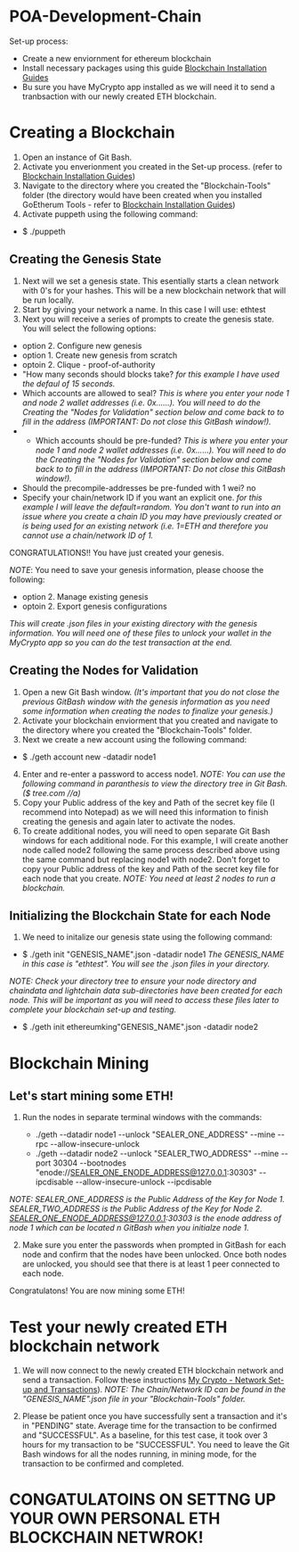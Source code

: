 # POA-Development-Chain

Set-up process:
- Create a new enviornment for ethereum blockchain
- Install necessary packages using this guide [Blockchain Installation Guides](https://github.com/camdorazio/POA-Development-Chain/blob/main/blockchain-install-guide.md)
- Bu sure you have MyCrypto app installed as we will need it to send a tranbsaction with our newly created ETH blockchain.

# Creating a Blockchain 
1. Open an instance of Git Bash. 
2. Activate you enverionment you created in the Set-up process. (refer to [Blockchain Installation Guides](https://github.com/camdorazio/POA-Development-Chain/blob/main/blockchain-install-guide.md))
3. Navigate to the directory where you created the "Blockchain-Tools" folder (the directory would have been created when you installed GoEtherum Tools - refer to [Blockchain Installation Guides](https://github.com/camdorazio/POA-Development-Chain/blob/main/blockchain-install-guide.md))
4. Activate puppeth using the following command:
 - $ ./puppeth

## Creating the Genesis State
1. Next will we set a genesis state. This esentially starts a clean network with 0's for your hashes. This will be a new blockchain network that will be run locally.
2. Start by giving your network a name. In this case I will use: ethtest
3. Next you will receive a series of prompts to create the genesis state. You will select the following options:
 - option 2. Configure new genesis
 - option 1. Create new genesis from scratch
 - optoin 2. Clique - proof-of-authority
 - "How many seconds should blocks take? *for this example I have used the defaul of 15 seconds.*
 - Which accounts are allowed to seal? *This is where you enter your node 1 and node 2 wallet addresses (i.e. 0x......). You will need to do the Creating the "Nodes for Validation" section below and come back to to fill in the address (IMPORTANT: Do not close this GitBash window!).*
 - - Which accounts should be pre-funded? *This is where you enter your node 1 and node 2 wallet addresses (i.e. 0x......). You will need to do the Creating the "Nodes for Validation" section below and come back to to fill in the address (IMPORTANT: Do not close this GitBash window!).*
 - Should the precompile-addresses be pre-funded with 1 wei? no
 - Specify your chain/network ID if you want an explicit one. *for this example I will leave the default=random. You don't want to run into an issue where you create a chain ID you may have previously created or is being used for an existing network (i.e. 1=ETH and therefore you cannot use a chain/network ID of 1.*

CONGRATULATIONS!! You have just created your genesis. 

*NOTE*: You need to save your genesis information, please choose the following:
- option 2. Manage existing genesis 
- optoin 2. Export genesis configurations

*This will create .json files in your existing directory with the genesis information. You will need one of these files to unlock your wallet in the MyCrypto app so you can do the test transaction at the end.*

## Creating the Nodes for Validation
1. Open a new Git Bash window. *(It's important that you do not close the previous GitBash window with the genesis information as you need some information when creating the nodes to finalize your genesis.)*
2. Activate your blockchain enviorment that you created and navigate to the directory where you created the "Blockchain-Tools" folder.
3. Next we create a new account using the following command:
 - $ ./geth account new -datadir node1
4. Enter and re-enter a password to access node1. *NOTE: You can use the following command in paranthesis to view the directory tree in Git Bash. ($ tree.com //a)*
5. Copy your Public address of the key and Path of the secret key file (I recommend into Notepad) as we will need this information to finish creating the genesis and again later to activate the nodes.
6. To create additional nodes, you will need to open separate Git Bash windows for each additional node. For this example, I will create another node called node2 following the same process described above using the same command but replacing node1 with node2. Don't forget to copy your Public address of the key and Path of the secret key file for each node that you create. *NOTE: You need at least 2 nodes to run a blockchain.*

## Initializing the Blockchain State for each Node
1. We need to initalize our genesis state using the following command:
 - $ ./geth init "GENESIS_NAME".json -datadir node1
*The GENESIS_NAME in this case is "ethtest". You will see the .json files in your directory.*

*NOTE: Check your directory tree to ensure your node directory and chaindata and lightchain data sub-directories have been created for each node. This will be important as you will need to access these files later to complete your blockchain set-up and testing.*

 - $ ./geth init ethereumking"GENESIS_NAME".json -datadir node2

# Blockchain Mining
## Let's start mining some ETH!

1. Run the nodes in separate terminal windows with the commands:

    - ./geth --datadir node1 --unlock "SEALER_ONE_ADDRESS" --mine --rpc --allow-insecure-unlock
    - ./geth --datadir node2 --unlock "SEALER_TWO_ADDRESS" --mine --port 30304 --bootnodes "enode://SEALER_ONE_ENODE_ADDRESS@127.0.0.1:30303" --ipcdisable --allow-insecure-unlock --ipcdisable

  *NOTE: SEALER_ONE_ADDRESS is the Public Address of the Key for Node 1. SEALER_TWO_ADDRESS is the Public Address of the Key for Node 2. SEALER_ONE_ENODE_ADDRESS@127.0.0.1:30303 is the enode address of node 1 which can be located n GitBash when you initialze node 1.*  

2. Make sure you enter the passwords when prompted in GitBash for each node and confirm that the nodes have been unlocked. Once both nodes are unlocked, you should see that there is at least 1 peer connected to each node.

Congratulatons! You are now mining some ETH!

# Test your newly created ETH blockchain network
1. We will now connect to the newly created ETH blockchain network and send a transaction. Follow these instructions [My Crypto - Network Set-up and Transactions](https://github.com/camdorazio/POA-Development-Chain/blob/main/MyCrypto-network.md)).
*NOTE: The Chain/Network ID can be found in the "GENESIS_NAME".json file in your "Blockchain-Tools" folder.*

2. Please be patient once you have successfully sent a transaction and it's in "PENDING" state. Average time for the transaction to be confirmed and "SUCCESSFUL". As a baseline, for this test case, it took over 3 hours for my transaction to be "SUCCESSFUL". You need to leave the Git Bash windows for all the nodes running, in mining mode, for the transaction to be confirmed and completed.

# CONGATULATOINS ON SETTNG UP YOUR OWN PERSONAL ETH BLOCKCHAIN NETWROK!







